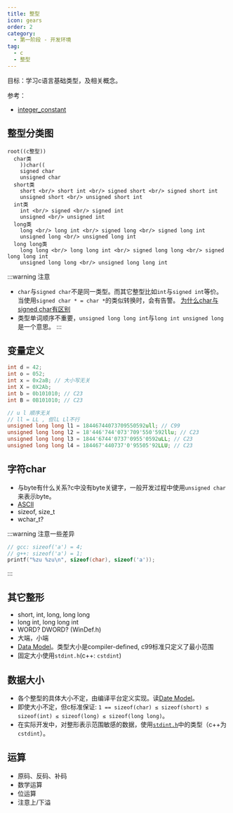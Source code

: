 ```yaml
---
title: 整型
icon: gears
order: 2
category:
  - 第一阶段 - 开发环境
tag:
  - c
  - 整型
---
```


目标：学习c语言基础类型，及相关概念。

参考：
- [integer_constant](https://en.cppreference.com/w/c/language/integer_constant)


## 整型分类图

```mindmap
root((c整型))
  char类
    ))char((
    signed char
    unsigned char
  short类
    short <br/> short int <br/> signed short <br/> signed short int
    unsigned short <br/> unsigned short int
  int类
    int <br/> signed <br/> signed int
    unsigned <br/> unsigned int
  long类
    long <br/> long int <br/> signed long <br/> signed long int
    unsigned long <br/> unsigned long int
  long long类
    long long <br/> long long int <br/> signed long long <br/> signed long long int
    unsigned long long <br/> unsigned long long int
```

:::warning 注意
- `char`与`signed char`不是同一类型。而其它整型比如`int`与`signed int`等价。
  当使用`signed char * = char *`的类似转换时，会有告警。
  [为什么char与signed char有区别](https://stackoverflow.com/questions/15533115/why-dont-the-c-or-c-standards-explicitly-define-char-as-signed-or-unsigned)
- 类型单词顺序不重要，`unsigned long long int`与`long int unsigned long`是一个意思。
:::

## 变量定义
```c
int d = 42;
int o = 052;
int x = 0x2aB; // 大小写无关
int X = 0X2Ab;
int b = 0b101010; // C23
int B = 0B101010; // C23

// u l 顺序无关
// ll = LL , 但lL Ll不行
unsigned long long l1 = 18446744073709550592ull; // C99
unsigned long long l2 = 18'446'744'073'709'550'592llu; // C23
unsigned long long l3 = 1844'6744'0737'0955'0592uLL; // C23
unsigned long long l4 = 184467'440737'0'95505'92LLU; // C23
```

## 字符char
- 与byte有什么关系?c中没有byte关键字，一般开发过程中使用`unsigned char`来表示byte。
- [ASCII](https://en.cppreference.com/w/cpp/language/ascii)
- sizeof, size_t
- wchar_t?

:::warning 注意一些差异
``` c
// gcc: sizeof('a') = 4;
// g++: sizeof('a') = 1;
printf("%zu %zu\n", sizeof(char), sizeof('a'));
```
:::

## 其它整形
- short, int, long, long long
- long int, long long int
- WORD? DWORD? (WinDef.h)
- 大端，小端
- [Data Model](https://en.cppreference.com/w/cpp/language/types)。类型大小是compiler-defined, c99标准只定义了最小范围
- 固定大小使用`stdint.h`(c++: `cstdint`)

## 数据大小
- 各个整型的具体大小不定，由编译平台定义实现。读[Date Model](https://en.cppreference.com/w/c/language/arithmetic_types)。
- 即使大小不定，但c标准保证: 
  `1 == sizeof(char) ≤ sizeof(short) ≤ sizeof(int) ≤ sizeof(long) ≤ sizeof(long long)`。
- 在实际开发中，对整形表示范围敏感的数据，使用[`stdint.h`](https://en.cppreference.com/w/c/types/integer)中的类型（c++为`cstdint`）。

## 运算
- 原码、反码、补码
- 数学运算
- 位运算
- 注意上/下溢

